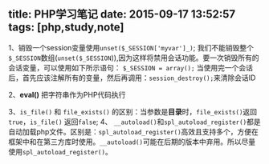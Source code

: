 title: PHP学习笔记
date: 2015-09-17 13:52:57
tags: [php,study,note]
---
1、销毁一个session变量使用`unset($_SESSION['myvar']_)`;
我们不能销毁整个`$_SESSION`数组(`unset($_SESSION`)),因为这样将禁用会话功能。要一次销毁所有的会话变量，可以使用如下所示语句：
```$_SESSION = array();```
当使用完一个会话后，首先应该注解所有的变量，然后再调用：`session_destroy();`来清除会话ID  
  
2、**eval()** 把字符串作为PHP代码执行  
 
3、`is_file()` 和 `file_exists()` 的区别：当参数是**目录**时，`file_exists()`返回 `true`，`is_file()` 返回`false`;
4、 `__autoload()`和`spl_autoload_register()`都是自动加载php文件。区别是：`spl_autoload_register()`高效且支持多个，方便在框架中和在第三方库时使用。`__autoload()`可能在后期的版本中弃用。所以尽量使用`spl_autoload_register()`。
